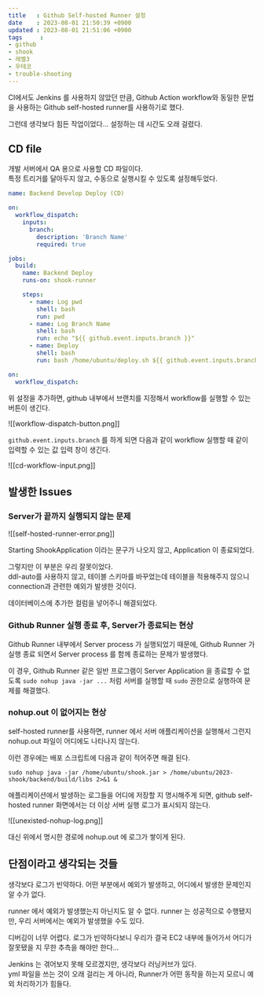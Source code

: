 ```yaml
---
title   : Github Self-hosted Runner 설정
date    : 2023-08-01 21:50:39 +0900
updated : 2023-08-01 21:51:06 +0900
tags     : 
- github
- shook
- 레벨3
- 우테코
- trouble-shooting
---
```


CI에서도 Jenkins 를 사용하지 않았던 만큼, Github Action workflow와 동일한 문법을 사용하는 Github self-hosted runner를 사용하기로 했다.     

그런데 생각보다 힘든 작업이었다... 설정하는 데 시간도 오래 걸렸다.

## CD file

개발 서버에서 QA 용으로 사용할 CD 파일이다.     
특정 트리거를 달아두지 않고, 수동으로 실행시킬 수 있도록 설정해두었다.    

```yml
name: Backend Develop Deploy (CD)

on:
  workflow_dispatch:
    inputs:
      branch:
        description: 'Branch Name'
        required: true

jobs:
  build:
    name: Backend Deploy
    runs-on: shook-runner

    steps:
      - name: Log pwd
        shell: bash
        run: pwd
      - name: Log Branch Name
        shell: bash
        run: echo "${{ github.event.inputs.branch }}"
      - name: Deploy
        shell: bash
        run: bash /home/ubuntu/deploy.sh ${{ github.event.inputs.branch }}
```

```yml
on:
  workflow_dispatch:
```

위 설정을 추가하면, github 내부에서 브랜치를 지정해서 workflow를 실행할 수 있는 버튼이 생긴다.     

![[workflow-dispatch-button.png]]

`github.event.inputs.branch` 를 하게 되면 다음과 같이 workflow 실행할 때 같이 입력할 수 있는 값 입력 창이 생긴다.    

![[cd-workflow-input.png]]

## 발생한 Issues

### Server가 끝까지 실행되지 않는 문제

![[self-hosted-runner-error.png]]

Starting ShookApplication 이라는 문구가 나오지 않고, Application 이 종료되었다.  

그렇지만 이 부분은 우리 잘못이었다.    
ddl-auto를 사용하지 않고, 테이블 스키마를 바꾸었는데 테이블을 적용해주지 않으니 connection과 관련한 예외가 발생한 것이다.    

데이터베이스에 추가한 컬럼을 넣어주니 해결되었다.    

### Github Runner 실행 종료 후, Server가 종료되는 현상

Github Runner 내부에서 Server process 가 실행되었기 때문에, Github Runner 가 실행 종료 되면서 Server process 를 함께 종료하는 문제가 발생했다.    

이 경우, Github Runner 같은 일반 프로그램이 Server Application 을 종료할 수 없도록 `sudo nohup java -jar ...` 처럼 서버를 실행할 때 `sudo` 권한으로 실행하여 문제를 해결했다.    

### nohup.out 이 없어지는 현상

self-hosted runner를 사용하면, runner 에서 서버 애플리케이션을 실행해서 그런지 nohup.out 파일이 어디에도 나타나지 않는다.    

이런 경우에는 배포 스크립트에 다음과 같이 적어주면 해결 된다.    

`sudo nohup java -jar /home/ubuntu/shook.jar > /home/ubuntu/2023-shook/backend/build/libs 2>&1 &` 

애플리케이션에서 발생하는 로그들을 어디에 저장할 지 명시해주게 되면, github self-hosted runner 화면에서는 더 이상 서버 실행 로그가 표시되지 않는다.    

![[unexisted-nohup-log.png]]

대신 위에서 명시한 경로에 nohup.out 에 로그가 쌓이게 된다.    

## 단점이라고 생각되는 것들

생각보다 로그가 빈약하다. 어떤 부분에서 예외가 발생하고, 어디에서 발생한 문제인지 알 수가 없다.     

runner 에서 예외가 발생했는지 아닌지도 알 수 없다. runner 는 성공적으로 수행됐지만, 우리 서버에서는 예외가 발생했을 수도 있다. 

디버깅이 너무 어렵다. 로그가 빈약하다보니 우리가 결국 EC2 내부에 들어가서 어디가 잘못됐을 지 무한 추측을 해야만 한다...

Jenkins 는 겪어보지 못해 모르겠지만, 생각보다 러닝커브가 있다.     
yml 파일을 쓰는 것이 오래 걸리는 게 아니라, Runner가 어떤 동작을 하는지 모르니 예외 처리하기가 힘들다.     

